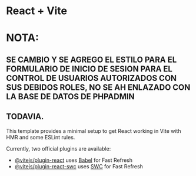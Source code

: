 # React + Vite

# NOTA:
## SE CAMBIO Y SE AGREGO EL ESTILO PARA EL FORMULARIO DE INICIO DE SESION PARA EL CONTROL DE USUARIOS AUTORIZADOS CON SUS DEBIDOS ROLES, NO SE AH ENLAZADO CON LA BASE DE DATOS DE PHPADMIN
## TODAVIA.
This template provides a minimal setup to get React working in Vite with HMR and some ESLint rules.

Currently, two official plugins are available:

- [@vitejs/plugin-react](https://github.com/vitejs/vite-plugin-react/blob/main/packages/plugin-react/README.md) uses [Babel](https://babeljs.io/) for Fast Refresh
- [@vitejs/plugin-react-swc](https://github.com/vitejs/vite-plugin-react-swc) uses [SWC](https://swc.rs/) for Fast Refresh
